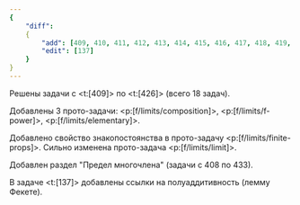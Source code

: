 ```yaml
---
{
    "diff":
    {
        "add": [409, 410, 411, 412, 413, 414, 415, 416, 417, 418, 419, 420, 421, 422, 423, 424, 425, 426],
        "edit": [137]
    }
}
---
```


Решены задачи с <t:[409]> по <t:[426]> (всего 18 задач).

Добавлены 3 прото-задачи: <p:[f/limits/composition]>, <p:[f/limits/f-power]>, <p:[f/limits/elementary]>.

Добавлено свойство знакопостоянства в прото-задачу <p:[f/limits/finite-props]>.
Сильно изменена прото-задача <p:[f/limits/limit]>.

Добавлен раздел "Предел многочлена" (задачи с 408 по 433).

В задаче <t:[137]> добавлены ссылки на полуаддитивность (лемму Фекете).